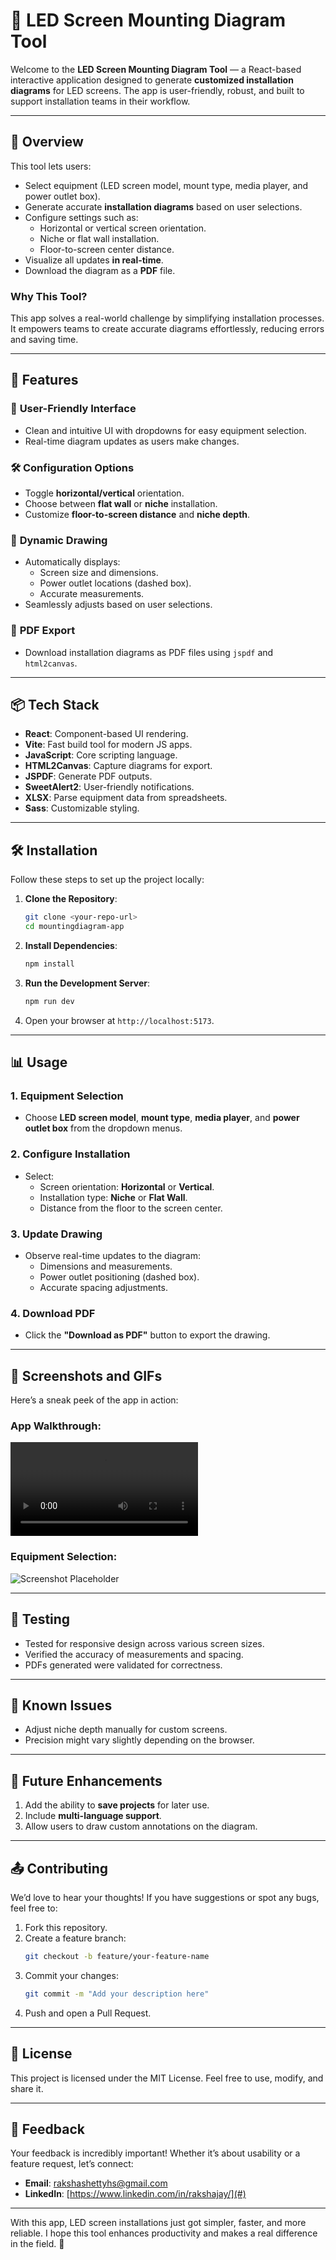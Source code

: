 # 📀 LED Screen Mounting Diagram Tool

Welcome to the **LED Screen Mounting Diagram Tool** — a React-based interactive application designed to generate **customized installation diagrams** for LED screens. The app is user-friendly, robust, and built to support installation teams in their workflow.

---

## 🎯 **Overview**

This tool lets users:

- Select equipment (LED screen model, mount type, media player, and power outlet box).
- Generate accurate **installation diagrams** based on user selections.
- Configure settings such as:
   - Horizontal or vertical screen orientation.
   - Niche or flat wall installation.
   - Floor-to-screen center distance.
- Visualize all updates **in real-time**.
- Download the diagram as a **PDF** file.

### Why This Tool?
This app solves a real-world challenge by simplifying installation processes. It empowers teams to create accurate diagrams effortlessly, reducing errors and saving time.

---

## 🚀 **Features**

### 🎨 **User-Friendly Interface**
- Clean and intuitive UI with dropdowns for easy equipment selection.
- Real-time diagram updates as users make changes.

### 🛠️ **Configuration Options**
- Toggle **horizontal/vertical** orientation.
- Choose between **flat wall** or **niche** installation.
- Customize **floor-to-screen distance** and **niche depth**.

### 🔢 **Dynamic Drawing**
- Automatically displays:
   - Screen size and dimensions.
   - Power outlet locations (dashed box).
   - Accurate measurements.
- Seamlessly adjusts based on user selections.

### 📄 **PDF Export**
- Download installation diagrams as PDF files using `jspdf` and `html2canvas`.

---

## 📦 **Tech Stack**

- **React**: Component-based UI rendering.
- **Vite**: Fast build tool for modern JS apps.
- **JavaScript**: Core scripting language.
- **HTML2Canvas**: Capture diagrams for export.
- **JSPDF**: Generate PDF outputs.
- **SweetAlert2**: User-friendly notifications.
- **XLSX**: Parse equipment data from spreadsheets.
- **Sass**: Customizable styling.

---

## 🛠️ **Installation**

Follow these steps to set up the project locally:

1. **Clone the Repository**:
   ```bash
   git clone <your-repo-url>
   cd mountingdiagram-app
   ```

2. **Install Dependencies**:
   ```bash
   npm install
   ```

3. **Run the Development Server**:
   ```bash
   npm run dev
   ```

4. Open your browser at `http://localhost:5173`.

---

## 📊 **Usage**

### 1. Equipment Selection
- Choose **LED screen model**, **mount type**, **media player**, and **power outlet box** from the dropdown menus.

### 2. Configure Installation
- Select:
   - Screen orientation: **Horizontal** or **Vertical**.
   - Installation type: **Niche** or **Flat Wall**.
   - Distance from the floor to the screen center.

### 3. Update Drawing
- Observe real-time updates to the diagram:
   - Dimensions and measurements.
   - Power outlet positioning (dashed box).
   - Accurate spacing adjustments.

### 4. Download PDF
- Click the **"Download as PDF"** button to export the drawing.

---

## 📅 **Screenshots and GIFs**

Here’s a sneak peek of the app in action:

### App Walkthrough:
![GIF Placeholder](https://github.com/rakshajay/MountingDiagram-app/blob/main/src/assets/images/Untitled_Project_V1.mp4)

### Equipment Selection:
![Screenshot Placeholder](https://github.com/rakshajay/MountingDiagram-app/blob/main/src/assets/images/screenshot.png)

---

## 🔬 **Testing**

- Tested for responsive design across various screen sizes.
- Verified the accuracy of measurements and spacing.
- PDFs generated were validated for correctness.

---

## 🔗 **Known Issues**
- Adjust niche depth manually for custom screens.
- Precision might vary slightly depending on the browser.

---

## 🎯 **Future Enhancements**
1. Add the ability to **save projects** for later use.
2. Include **multi-language support**.
3. Allow users to draw custom annotations on the diagram.

---

## 📤 **Contributing**

We’d love to hear your thoughts! If you have suggestions or spot any bugs, feel free to:

1. Fork this repository.
2. Create a feature branch:
   ```bash
   git checkout -b feature/your-feature-name
   ```
3. Commit your changes:
   ```bash
   git commit -m "Add your description here"
   ```
4. Push and open a Pull Request.

---

## 📄 **License**

This project is licensed under the MIT License. Feel free to use, modify, and share it.

---

## 📢 **Feedback**

Your feedback is incredibly important! Whether it’s about usability or a feature request, let’s connect:

- **Email**: rakshashettyhs@gmail.com 
- **LinkedIn**: [https://www.linkedin.com/in/rakshajay/](#)  

---

With this app, LED screen installations just got simpler, faster, and more reliable. I hope this tool enhances productivity and makes a real difference in the field. 🚀

